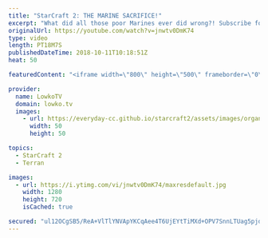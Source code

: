 ```yaml
---
title: "StarCraft 2: THE MARINE SACRIFICE!"
excerpt: "What did all those poor Marines ever did wrong?! Subscribe for more videos: http://lowko.tv/youtube The Spine Crawler contain: https://goo.gl/PBczwg  In this Platinum League match of StarCraft 2, two Terran players both decide to play strategies that are rather odd.  If you have an awesome replay of"
originalUrl: https://youtube.com/watch?v=jnwtv0DmK74
type: video
length: PT18M7S
publishedDateTime: 2018-10-11T10:18:51Z
heat: 50

featuredContent: "<iframe width=\"800\" height=\"500\" frameborder=\"0\" src=\"https://www.youtube.com/embed/jnwtv0DmK74\" allow=\"accelerometer; autoplay; encrypted-media; gyroscope; picture-in-picture\" allowfullscreen></iframe>"

provider:
  name: LowkoTV
  domain: lowko.tv
  images:
    - url: https://everyday-cc.github.io/starcraft2/assets/images/organizations/lowko.tv-50x50.jpg
      width: 50
      height: 50

topics:
  - StarCraft 2
  - Terran

images:
  - url: https://i.ytimg.com/vi/jnwtv0DmK74/maxresdefault.jpg
    width: 1280
    height: 720
    isCached: true

secured: "ul12OCgSB5/ReA+VlTlYNVApYKCqAee4T6UjEYtTiMXd+OPV7SnnLTUag5pjd6g/Gjv7Y5tPC4rF0vvrw4zp8Ntfu/t8JWuMkDgaD47XvrPeS1Qny57j4V0U88xc/o/vU8NQnNexLW67AJwToSMFGaHBQoDd32h06S/RGjESeEkV9+ai7CwOXWCFe+CF77G0xQe+iYmciJxfWyfV7F4OHOnu8Cj1h0CQjsqpzFnQYOQuVXW4UI82JOAxCZ20g/+222WwnsArT7HErSasAOiFaZ1rPLP5bl+dkZDd8CImFbUETOGp9XfFrcZ5OvTUkTtpIawsNVNyW5P0VlL+mFjzGYg94HtmQc7AI8QwIip4Bi3rq0rAz37XBEbtKfbXltq5aNajpfQ1t+HzemVh2DeMz7zCM6T5F4S7o6w7xpab7b8=;GNWA+ysq1qbnslwH9Tqbxg=="
---
```


